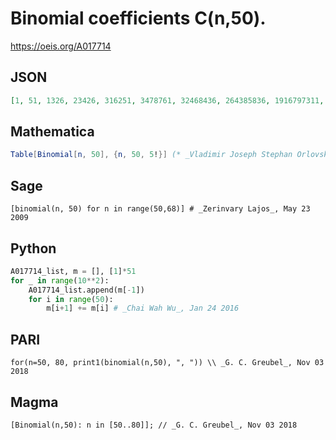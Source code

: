 # Binomial coefficients C\(n,50\)\.
https://oeis.org/A017714
## JSON
```JSON
[1, 51, 1326, 23426, 316251, 3478761, 32468436, 264385836, 1916797311, 12565671261, 75394027566, 418094152866, 2160153123141, 10468434365991, 47855699958816, 207374699821536, 855420636763836, 3371363686069236, 12736262814039336, 46252743903616536]
```
## Mathematica
```Mathematica
Table[Binomial[n, 50], {n, 50, 5!}] (* _Vladimir Joseph Stephan Orlovsky_, Sep 25 2008 *)
```
## Sage
```Sage
[binomial(n, 50) for n in range(50,68)] # _Zerinvary Lajos_, May 23 2009
```
## Python
```Python
A017714_list, m = [], [1]*51
for _ in range(10**2):
    A017714_list.append(m[-1])
    for i in range(50):
        m[i+1] += m[i] # _Chai Wah Wu_, Jan 24 2016
```
## PARI
```PARI
for(n=50, 80, print1(binomial(n,50), ", ")) \\ _G. C. Greubel_, Nov 03 2018
```
## Magma
```Magma
[Binomial(n,50): n in [50..80]]; // _G. C. Greubel_, Nov 03 2018
```
